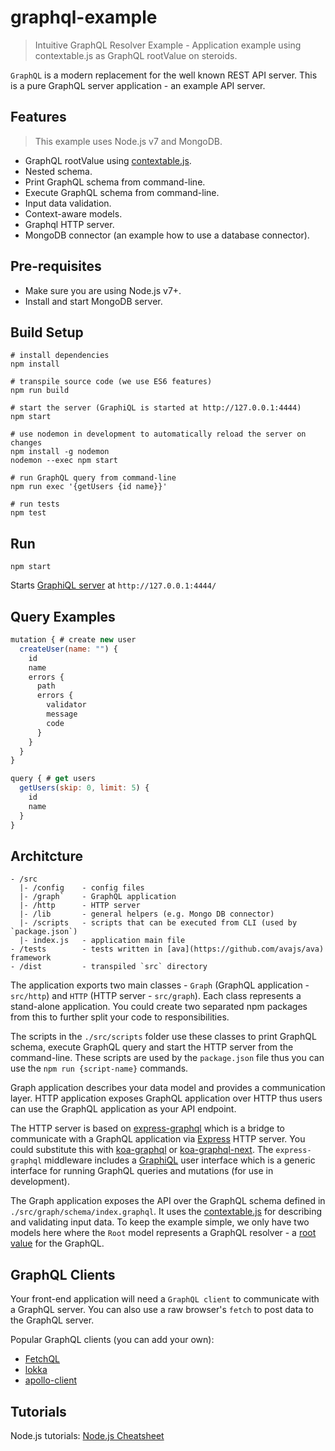# graphql-example

> Intuitive GraphQL Resolver Example - Application example using contextable.js as GraphQL rootValue on steroids.

`GraphQL` is a modern replacement for the well known REST API server. This is a pure GraphQL server application - an example API server.

## Features

> This example uses Node.js v7 and MongoDB.

* GraphQL rootValue using [contextable.js](https://github.com/xpepermint/contextablejs).
* Nested schema.
* Print GraphQL schema from command-line.
* Execute GraphQL schema from command-line.
* Input data validation.
* Context-aware models.
* Graphql HTTP server.
* MongoDB connector (an example how to use a database connector).

## Pre-requisites

- Make sure you are using Node.js v7+.
- Install and start MongoDB server.

## Build Setup

```
# install dependencies
npm install

# transpile source code (we use ES6 features)
npm run build

# start the server (GraphiQL is started at http://127.0.0.1:4444)
npm start

# use nodemon in development to automatically reload the server on changes
npm install -g nodemon
nodemon --exec npm start

# run GraphQL query from command-line
npm run exec '{getUsers {id name}}'

# run tests
npm test
```

## Run

`npm start`

Starts [GraphiQL server](https://medium.com/the-graphqlhub/graphiql-graphql-s-killer-app-9896242b2125#.xt4jo8bet) at `http://127.0.0.1:4444/`

## Query Examples

```js
mutation { # create new user
  createUser(name: "") {
    id
    name
    errors {
      path
      errors {
      	validator
      	message
      	code
      }
    }
  }
}
```

```js
query { # get users
  getUsers(skip: 0, limit: 5) {
    id
    name
  }
}
```

## Architcture

```
- /src
  |- /config    - config files
  |- /graph`    - GraphQL application
  |- /http      - HTTP server
  |- /lib       - general helpers (e.g. Mongo DB connector)
  |- /scripts   - scripts that can be executed from CLI (used by `package.json`)
  |- index.js   - application main file
- /tests        - tests written in [ava](https://github.com/avajs/ava) framework
- /dist         - transpiled `src` directory
```

The application exports two main classes - `Graph` (GraphQL application - `src/http`) and `HTTP` (HTTP server - `src/graph`). Each class represents a stand-alone application. You could create two separated npm packages from this to further split your code to responsibilities.

The scripts in the `./src/scripts` folder use these classes to print GraphQL schema, execute GraphQL query and start the HTTP server from the command-line. These scripts are used by the `package.json` file thus you can use the `npm run {script-name}` commands.

Graph application describes your data model and provides a communication layer. HTTP application exposes GraphQL application over HTTP thus users can use the GraphQL application as your API endpoint.

The HTTP server is based on [express-graphql](https://github.com/graphql/express-graphql) which is a bridge to communicate with a GraphQL application via [Express](http://expressjs.com/) HTTP server. You could substitute this with [koa-graphql](https://github.com/chentsulin/koa-graphql) or [koa-graphql-next](https://github.com/bidanjun/koa-graphql-next). The `express-graphql` middleware includes a [GraphiQL](https://github.com/graphql/graphiql) user interface which is a generic interface for running GraphQL queries and mutations (for use in development).

The Graph application exposes the API over the GraphQL schema defined in `./src/graph/schema/index.graphql`. It uses the  [contextable.js](https://github.com/xpepermint/contextablejs#graphql-root-resolver) for describing and validating input data. To keep the example simple, we only have two models here where the `Root` model represents a GraphQL resolver - a [root value](http://graphql.org/code/) for the GraphQL.

## GraphQL Clients

Your front-end application will need a `GraphQL client` to communicate with a GraphQL server. You can also use a raw browser's `fetch` to post data to the GraphQL server.

Popular GraphQL clients (you can add your own):

* [FetchQL](https://github.com/gucheen/FetchQL)
* [lokka](https://github.com/kadirahq/lokka)
* [apollo-client](https://github.com/apollostack/apollo-client)

## Tutorials

Node.js tutorials: [Node.js Cheatsheet](https://xpepermint.gitbooks.io/nodejs-cheatsheet/)
